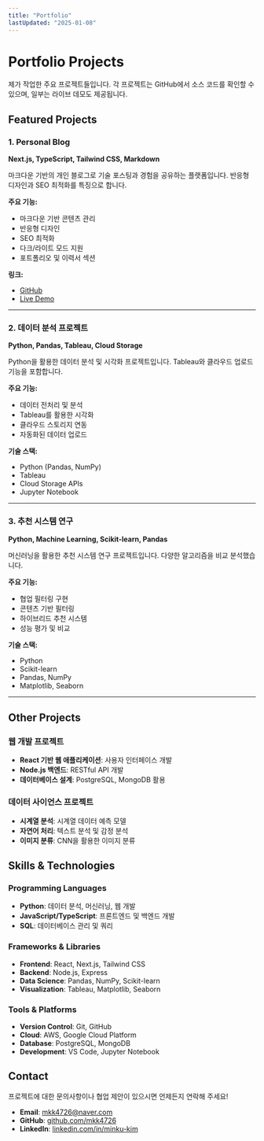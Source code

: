 ```yaml
---
title: "Portfolio"
lastUpdated: "2025-01-08"
---
```


# Portfolio Projects

제가 작업한 주요 프로젝트들입니다. 각 프로젝트는 GitHub에서 소스 코드를 확인할 수 있으며, 일부는 라이브 데모도 제공됩니다.

## Featured Projects

### 1. Personal Blog
**Next.js, TypeScript, Tailwind CSS, Markdown**

마크다운 기반의 개인 블로그로 기술 포스팅과 경험을 공유하는 플랫폼입니다. 반응형 디자인과 SEO 최적화를 특징으로 합니다.

**주요 기능:**
- 마크다운 기반 콘텐츠 관리
- 반응형 디자인
- SEO 최적화
- 다크/라이트 모드 지원
- 포트폴리오 및 이력서 섹션

**링크:**
- [GitHub](https://github.com/mkk4726/mkk4726.github.io)
- [Live Demo](https://mkk4726.github.io)

---

### 2. 데이터 분석 프로젝트
**Python, Pandas, Tableau, Cloud Storage**

Python을 활용한 데이터 분석 및 시각화 프로젝트입니다. Tableau와 클라우드 업로드 기능을 포함합니다.

**주요 기능:**
- 데이터 전처리 및 분석
- Tableau를 활용한 시각화
- 클라우드 스토리지 연동
- 자동화된 데이터 업로드

**기술 스택:**
- Python (Pandas, NumPy)
- Tableau
- Cloud Storage APIs
- Jupyter Notebook

---

### 3. 추천 시스템 연구
**Python, Machine Learning, Scikit-learn, Pandas**

머신러닝을 활용한 추천 시스템 연구 프로젝트입니다. 다양한 알고리즘을 비교 분석했습니다.

**주요 기능:**
- 협업 필터링 구현
- 콘텐츠 기반 필터링
- 하이브리드 추천 시스템
- 성능 평가 및 비교

**기술 스택:**
- Python
- Scikit-learn
- Pandas, NumPy
- Matplotlib, Seaborn

---

## Other Projects

### 웹 개발 프로젝트
- **React 기반 웹 애플리케이션**: 사용자 인터페이스 개발
- **Node.js 백엔드**: RESTful API 개발
- **데이터베이스 설계**: PostgreSQL, MongoDB 활용

### 데이터 사이언스 프로젝트
- **시계열 분석**: 시계열 데이터 예측 모델
- **자연어 처리**: 텍스트 분석 및 감정 분석
- **이미지 분류**: CNN을 활용한 이미지 분류

## Skills & Technologies

### Programming Languages
- **Python**: 데이터 분석, 머신러닝, 웹 개발
- **JavaScript/TypeScript**: 프론트엔드 및 백엔드 개발
- **SQL**: 데이터베이스 관리 및 쿼리

### Frameworks & Libraries
- **Frontend**: React, Next.js, Tailwind CSS
- **Backend**: Node.js, Express
- **Data Science**: Pandas, NumPy, Scikit-learn
- **Visualization**: Tableau, Matplotlib, Seaborn

### Tools & Platforms
- **Version Control**: Git, GitHub
- **Cloud**: AWS, Google Cloud Platform
- **Database**: PostgreSQL, MongoDB
- **Development**: VS Code, Jupyter Notebook

## Contact

프로젝트에 대한 문의사항이나 협업 제안이 있으시면 언제든지 연락해 주세요!

- **Email**: mkk4726@naver.com
- **GitHub**: [github.com/mkk4726](https://github.com/mkk4726)
- **LinkedIn**: [linkedin.com/in/minku-kim](https://www.linkedin.com/in/minku-kim-01aaa5216/m) 